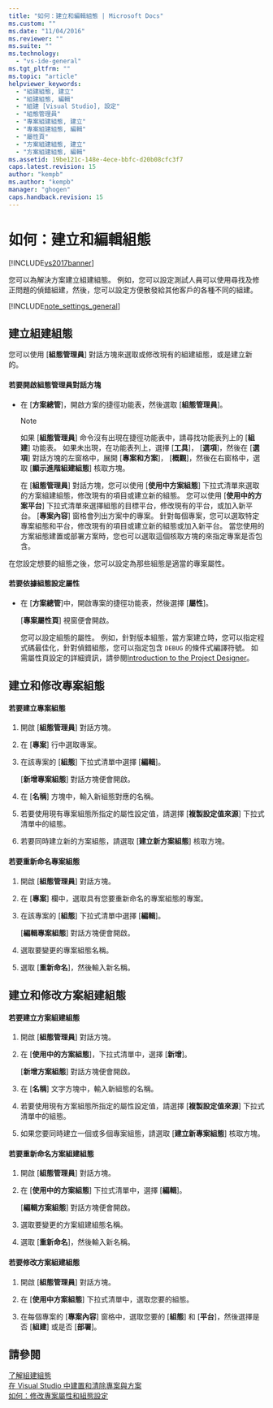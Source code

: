 ```yaml
---
title: "如何：建立和編輯組態 | Microsoft Docs"
ms.custom: ""
ms.date: "11/04/2016"
ms.reviewer: ""
ms.suite: ""
ms.technology: 
  - "vs-ide-general"
ms.tgt_pltfrm: ""
ms.topic: "article"
helpviewer_keywords: 
  - "組建組態, 建立"
  - "組建組態, 編輯"
  - "組建 [Visual Studio], 設定"
  - "組態管理員"
  - "專案組建組態, 建立"
  - "專案組建組態, 編輯"
  - "屬性頁"
  - "方案組建組態, 建立"
  - "方案組建組態, 編輯"
ms.assetid: 19be121c-148e-4ece-bbfc-d20b08cfc3f7
caps.latest.revision: 15
author: "kempb"
ms.author: "kempb"
manager: "ghogen"
caps.handback.revision: 15
---
```

# 如何：建立和編輯組態
[!INCLUDE[vs2017banner](../code-quality/includes/vs2017banner.md)]

您可以為解決方案建立組建組態。  例如，您可以設定測試人員可以使用尋找及修正問題的偵錯組建，然後，您可以設定方便散發給其他客戶的各種不同的組建。  
  
 [!INCLUDE[note_settings_general](../data-tools/includes/note_settings_general_md.md)]  
  
## 建立組建組態  
 您可以使用 \[**組態管理員**\] 對話方塊來選取或修改現有的組建組態，或是建立新的。  
  
#### 若要開啟組態管理員對話方塊  
  
-   在 \[**方案總管**\]，開啟方案的捷徑功能表，然後選取 \[**組態管理員**\]。  
  
    > [!NOTE]
    >  如果 \[**組態管理員**\] 命令沒有出現在捷徑功能表中，請尋找功能表列上的 \[**組建**\] 功能表。  如果未出現，在功能表列上，選擇 \[**工具**\]， \[**選項**\]，然後在 \[**選項**\] 對話方塊的左窗格中，展開 \[**專案和方案**\]， \[**概觀**\]，然後在右窗格中，選取 \[**顯示進階組建組態**\] 核取方塊。  
  
     在 \[**組態管理員**\] 對話方塊，您可以使用 \[**使用中方案組態**\] 下拉式清單來選取的方案組建組態，修改現有的項目或建立新的組態。  您可以使用 \[**使用中的方案平台**\] 下拉式清單來選擇組態的目標平台，修改現有的平台，或加入新平台。  \[**專案內容**\] 窗格會列出方案中的專案。  針對每個專案，您可以選取特定專案組態和平台，修改現有的項目或建立新的組態或加入新平台。  當您使用的方案組態建置或部署方案時，您也可以選取這個核取方塊的來指定專案是否包含。  
  
 在您設定想要的組態之後，您可以設定為那些組態是適當的專案屬性。  
  
#### 若要依據組態設定屬性  
  
-   在 \[**方案總管**\]中，開啟專案的捷徑功能表，然後選擇 \[**屬性**\]。  
  
     \[**專案屬性頁**\] 視窗便會開啟。  
  
     您可以設定組態的屬性。  例如，針對版本組態，當方案建立時，您可以指定程式碼最佳化，針對偵錯組態，您可以指定包含 `DEBUG` 的條件式編譯符號。  如需屬性頁設定的詳細資訊，請參閱[Introduction to the Project Designer](http://msdn.microsoft.com/zh-tw/898dd854-c98d-430c-ba1b-a913ce3c73d7)。  
  
## 建立和修改專案組態  
  
#### 若要建立專案組態  
  
1.  開啟 \[**組態管理員**\] 對話方塊。  
  
2.  在 \[**專案**\] 行中選取專案。  
  
3.  在該專案的 \[**組態**\] 下拉式清單中選擇 \[**編輯**\]。  
  
     \[**新增專案組態**\] 對話方塊便會開啟。  
  
4.  在 \[**名稱**\] 方塊中，輸入新組態對應的名稱。  
  
5.  若要使用現有專案組態所指定的屬性設定值，請選擇 \[**複製設定值來源**\] 下拉式清單中的組態。  
  
6.  若要同時建立新的方案組態，請選取 \[**建立新方案組態**\] 核取方塊。  
  
#### 若要重新命名專案組態  
  
1.  開啟 \[**組態管理員**\] 對話方塊。  
  
2.  在 \[**專案**\] 欄中，選取具有您要重新命名的專案組態的專案。  
  
3.  在該專案的 \[**組態**\] 下拉式清單中選擇 \[**編輯**\]。  
  
     \[**編輯專案組態**\] 對話方塊便會開啟。  
  
4.  選取要變更的專案組態名稱。  
  
5.  選取 \[**重新命名**\]，然後輸入新名稱。  
  
## 建立和修改方案組建組態  
  
#### 若要建立方案組建組態  
  
1.  開啟 \[**組態管理員**\] 對話方塊。  
  
2.  在 \[**使用中的方案組態**\]，下拉式清單中，選擇 \[**新增**\]。  
  
     \[**新增方案組態**\] 對話方塊便會開啟。  
  
3.  在 \[**名稱**\] 文字方塊中，輸入新組態的名稱。  
  
4.  若要使用現有方案組態所指定的屬性設定值，請選擇 \[**複製設定值來源**\] 下拉式清單中的組態。  
  
5.  如果您要同時建立一個或多個專案組態，請選取 \[**建立新專案組態**\] 核取方塊。  
  
#### 若要重新命名方案組建組態  
  
1.  開啟 \[**組態管理員**\] 對話方塊。  
  
2.  在 \[**使用中的方案組態**\] 下拉式清單中，選擇 \[**編輯**\]。  
  
     \[**編輯方案組態**\] 對話方塊便會開啟。  
  
3.  選取要變更的方案組建組態名稱。  
  
4.  選取 \[**重新命名**\]，然後輸入新名稱。  
  
#### 若要修改方案組建組態  
  
1.  開啟 \[**組態管理員**\] 對話方塊。  
  
2.  在 \[**使用中方案組態**\] 下拉式清單中，選取您要的組態。  
  
3.  在每個專案的 \[**專案內容**\] 窗格中，選取您要的 \[**組態**\] 和 \[**平台**\]，然後選擇是否 \[**組建**\] 或是否 \[**部署**\]。  
  
## 請參閱  
 [了解組建組態](../ide/understanding-build-configurations.md)   
 [在 Visual Studio 中建置和清除專案與方案](../ide/building-and-cleaning-projects-and-solutions-in-visual-studio.md)   
 [如何：修改專案屬性和組態設定](http://msdn.microsoft.com/zh-tw/e7184bc5-2f2b-4b4f-aa9a-3ecfcbc48b67)